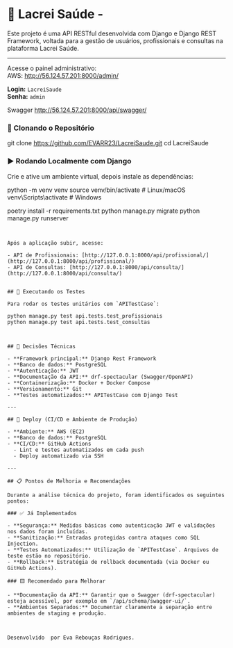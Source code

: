 
# 🚀 Lacrei Saúde - 

Este projeto é uma API RESTful desenvolvida com Django e Django REST Framework, voltada para a gestão de usuários, profissionais e consultas na plataforma Lacrei Saúde.

---

Acesse o painel administrativo:  
AWS: <http://56.124.57.201:8000/admin/>

**Login:** `LacreiSaude`  
**Senha:** `admin`

Swagger
http://56.124.57.201:8000/api/swagger/
### 🔽 Clonando o Repositório

git clone <https://github.com/EVARR23/LacreiSaude.git>
cd LacreiSaude

### ▶️ Rodando Localmente com Django

Crie e ative um ambiente virtual, depois instale as dependências:

python -m venv venv
source venv/bin/activate  # Linux/macOS
venv\Scripts\activate   # Windows

poetry install -r requirements.txt
python manage.py migrate
python manage.py runserver

```


Após a aplicação subir, acesse:

- API de Profissionais: [http://127.0.0.1:8000/api/profissional/](http://127.0.0.1:8000/api/profissional/)
- API de Consultas: [http://127.0.0.1:8000/api/consulta/](http://127.0.0.1:8000/api/consulta/)


## 🧪 Executando os Testes

Para rodar os testes unitários com `APITestCase`:

python manage.py test api.tests.test_profissionais
python manage.py test api.tests.test_consultas



## 🧠 Decisões Técnicas

- **Framework principal:** Django Rest Framework
- **Banco de dados:** PostgreSQL
- **Autenticação:** JWT
- **Documentação da API:** drf-spectacular (Swagger/OpenAPI)
- **Containerização:** Docker + Docker Compose
- **Versionamento:** Git
- **Testes automatizados:** APITestCase com Django Test

---

## 🚀 Deploy (CI/CD e Ambiente de Produção)

- **Ambiente:** AWS (EC2)
- **Banco de dados:** PostgreSQL
- **CI/CD:** GitHub Actions
  - Lint e testes automatizados em cada push
  - Deploy automatizado via SSH

---

## 📋 Pontos de Melhoria e Recomendações

Durante a análise técnica do projeto, foram identificados os seguintes pontos:

### ✅ Já Implementados

- **Segurança:** Medidas básicas como autenticação JWT e validações nos dados foram incluídas.
- **Sanitização:** Entradas protegidas contra ataques como SQL Injection.
- **Testes Automatizados:** Utilização de `APITestCase`. Arquivos de teste estão no repositório.
- **Rollback:** Estratégia de rollback documentada (via Docker ou GitHub Actions).

### 🟨 Recomendado para Melhorar

- **Documentação da API:** Garantir que o Swagger (drf-spectacular) esteja acessível, por exemplo em `/api/schema/swagger-ui/`.
- **Ambientes Separados:** Documentar claramente a separação entre ambientes de staging e produção.



Desenvolvido  por Eva Rebouças Rodrigues.
